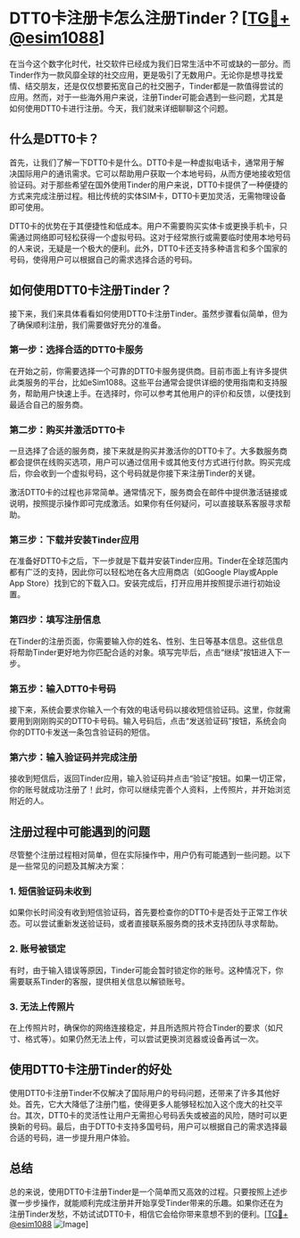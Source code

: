 # DTT0卡注册卡怎么注册Tinder？[[TG💪+ @esim1088](https://t.me/s/esim1088)]

在当今这个数字化时代，社交软件已经成为我们日常生活中不可或缺的一部分。而Tinder作为一款风靡全球的社交应用，更是吸引了无数用户。无论你是想寻找爱情、结交朋友，还是仅仅想要拓宽自己的社交圈子，Tinder都是一款值得尝试的应用。然而，对于一些海外用户来说，注册Tinder可能会遇到一些问题，尤其是如何使用DTT0卡进行注册。今天，我们就来详细聊聊这个问题。

## 什么是DTT0卡？

首先，让我们了解一下DTT0卡是什么。DTT0卡是一种虚拟电话卡，通常用于解决国际用户的通讯需求。它可以帮助用户获取一个本地号码，从而方便地接收短信验证码。对于那些希望在国外使用Tinder的用户来说，DTT0卡提供了一种便捷的方式来完成注册过程。相比传统的实体SIM卡，DTT0卡更加灵活，无需物理设备即可使用。

DTT0卡的优势在于其便捷性和低成本。用户不需要购买实体卡或更换手机卡，只需通过网络即可轻松获得一个虚拟号码。这对于经常旅行或需要临时使用本地号码的人来说，无疑是一个极大的便利。此外，DTT0卡还支持多种语言和多个国家的号码，使得用户可以根据自己的需求选择合适的号码。

## 如何使用DTT0卡注册Tinder？

接下来，我们来具体看看如何使用DTT0卡注册Tinder。虽然步骤看似简单，但为了确保顺利注册，我们需要做好充分的准备。

### 第一步：选择合适的DTT0卡服务

在开始之前，你需要选择一个可靠的DTT0卡服务提供商。目前市面上有许多提供此类服务的平台，比如eSim1088。这些平台通常会提供详细的使用指南和支持服务，帮助用户快速上手。在选择时，你可以参考其他用户的评价和反馈，以便找到最适合自己的服务商。

### 第二步：购买并激活DTT0卡

一旦选择了合适的服务商，接下来就是购买并激活你的DTT0卡了。大多数服务商都会提供在线购买选项，用户可以通过信用卡或其他支付方式进行付款。购买完成后，你会收到一个虚拟号码，这个号码就是你接下来注册Tinder的关键。

激活DTT0卡的过程也非常简单。通常情况下，服务商会在邮件中提供激活链接或说明，按照提示操作即可完成激活。如果你有任何疑问，可以直接联系客服寻求帮助。

### 第三步：下载并安装Tinder应用

在准备好DTT0卡之后，下一步就是下载并安装Tinder应用。Tinder在全球范围内都有广泛的支持，因此你可以轻松地在各大应用商店（如Google Play或Apple App Store）找到它的下载入口。安装完成后，打开应用并按照提示进行初始设置。

### 第四步：填写注册信息

在Tinder的注册页面，你需要输入你的姓名、性别、生日等基本信息。这些信息将帮助Tinder更好地为你匹配合适的对象。填写完毕后，点击“继续”按钮进入下一步。

### 第五步：输入DTT0卡号码

接下来，系统会要求你输入一个有效的电话号码以接收短信验证码。这里，你就需要用到刚刚购买的DTT0卡号码。输入号码后，点击“发送验证码”按钮，系统会向你的DTT0卡发送一条包含验证码的短信。

### 第六步：输入验证码并完成注册

接收到短信后，返回Tinder应用，输入验证码并点击“验证”按钮。如果一切正常，你的账号就成功注册了！此时，你可以继续完善个人资料，上传照片，并开始浏览附近的人。

## 注册过程中可能遇到的问题

尽管整个注册过程相对简单，但在实际操作中，用户仍有可能遇到一些问题。以下是一些常见的问题及其解决方案：

### 1. 短信验证码未收到

如果你长时间没有收到短信验证码，首先要检查你的DTT0卡是否处于正常工作状态。可以尝试重新发送验证码，或者直接联系服务商的技术支持团队寻求帮助。

### 2. 账号被锁定

有时，由于输入错误等原因，Tinder可能会暂时锁定你的账号。这种情况下，你需要联系Tinder的客服，提供相关信息以解锁账号。

### 3. 无法上传照片

在上传照片时，确保你的网络连接稳定，并且所选照片符合Tinder的要求（如尺寸、格式等）。如果仍然无法上传，可以尝试更换浏览器或设备再试一次。

## 使用DTT0卡注册Tinder的好处

使用DTT0卡注册Tinder不仅解决了国际用户的号码问题，还带来了许多其他好处。首先，它大大降低了注册门槛，使得更多人能够轻松加入这个庞大的社交平台。其次，DTT0卡的灵活性让用户无需担心号码丢失或被盗的风险，随时可以更换新的号码。最后，由于DTT0卡支持多国号码，用户可以根据自己的需求选择最合适的号码，进一步提升用户体验。

## 总结

总的来说，使用DTT0卡注册Tinder是一个简单而又高效的过程。只要按照上述步骤一步步操作，就能顺利完成注册并开始享受Tinder带来的乐趣。如果你还在为注册Tinder发愁，不妨试试DTT0卡，相信它会给你带来意想不到的便利。[[TG💪+ @esim1088](https://t.me/s/esim1088) ![Image](https://i.postimg.cc/4NQfJmqS/Snipaste-2025-05-13-00-14-12.png)]